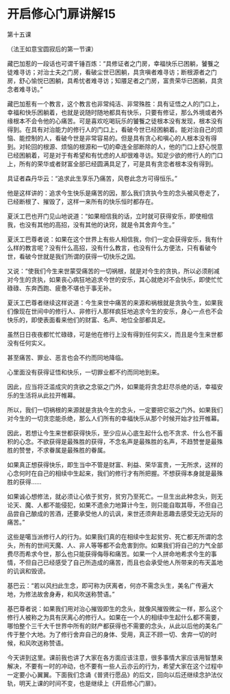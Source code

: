 # 开启修心门扉讲解15

第十五课

（法王如意宝圆寂后的第一节课）

藏巴加惹的一段话也可谓千锤百炼：“具修证者之门房，幸福快乐已困躺，饕餮之徒难寻访；对治士夫之门房，看破尘世已困躺，具贪嗔者难寻访；断根源者之门房，舒心愉悦已困躺，具希忧者难寻访；知餍足者之门房，富贵荣华已困躺，具贪念者难寻访。”

藏巴加惹有一个教言，这个教言也非常纯洁、非常殊胜：具有证悟之人的门口上，幸福和快乐困躺着，也就是说随时随地都具有快乐，只要有修证，那么外境或者外缘根本不会令他的心痛苦。可是喜欢吃喝玩乐的饕餮之徒根本没有发现，根本没有得到。在具有对治能力的修行人的门口上，看破今世已经困躺着。能对治自己的烦恼、能控制的人，看破今世是非常容易的。但是具有贪心和嗔心的人根本没有得到。对轮回的根源、烦恼的根源和一切的牵连全部断除的人，他的门口上舒心悦意已经困躺着，可是对于有希望和有忧虑的人却很难寻访。知足少欲的修行人的门口上，所有的荣华或者财富全部已经圆满具足了，可是具有贪恋者根本没有得到。

具证者森丹华云：“追求此生享乐乃痛苦，风卷此念方可得恒乐。”

他是这样讲的：追求今生快乐是痛苦的因，那么我们贪执今生的念头被风卷走了，已经断根了、摧毁了，这样一来所有的快乐恒时都存在。

夏沃工巴也开门见山地说道：“如果相信我的话，立时就可获得安乐，即使相信我，也没有其他的高招，没有其他的诀窍，就是令其舍弃今生。”

夏沃工巴尊者说：如果在这个世界上有些人相信我，你们一定会获得安乐，我有什么样的教言呢？没有什么高招，没有什么教言，也没有什么方便法，只有看破今世，看破今世就是我们所谓的获得一切快乐之因。

又说：“使我们今生来世蒙受痛苦的一切祸根，就是对今生的贪执，所以必须削减对今生的贪执，如果丧心病狂地追求今世的安乐，其心就绝对不会快乐，即使忙忙碌碌、东奔西跑、疲惫不堪也于事无补。

夏沃工巴尊者继续这样说道：今生来世中痛苦的来源和祸根就是贪执今生，如果我们像现在世间中的修行人、非修行人那样疯狂地追求今生的安乐，身心一点也不会快乐的，即使表面看来他们的财富、名声、地位全部都具足。

虽然日日夜夜都忙忙碌碌，可是他在修行上没有得到任何实义，而且是今生来世都没有任何实义。

甚至痛苦、罪业、恶言也会不约而同地降临。

心里面没有获得证悟和快乐，一切罪业都不约而同地到来。

因此，应当将泛滥成灾的贪欲之念驱之门外，如果能将贪念赶尽杀绝的话，幸福安乐的生活将从此拉开帷幕。

所以，我们一切祸根的来源就是贪执今生的念头，一定要把它驱之门外。如果我们对今生的一切贪恋能杀绝，那么人们所有的幸福快乐从那个时候开始才拉开帷幕。

因此，若想让今生来世都获得快乐，至少应从心底生起什么也不贪求、什么也不蓄积的心念。不欲获得是最殊胜的获得，不念名声是最殊胜的名声，不趋赞誉是最殊胜的赞誉，不求眷属是最殊胜的眷属。

如果真正想获得快乐，即生当中不管是财富、利益、荣华富贵，一无所求，这样的心念何时在自己的相续中生起来，我们的修行才有所把握。不想获得本身就是最殊胜的获得……

如果诚心想修法，就必须让心依于贫穷，贫穷乃至死亡。一旦生出此种念头，则无论天、魔、人都不能侵犯，如果不遗余力地算计今生，则只能自取其辱，不但自己品尝自己酿成的苦酒，还要承受他人的讥讽，来世还须奔赴恶趣去感受无边无际的痛苦。”

这些是噶当派修行人的行为。如果我们真的在相续中生起贫穷、死亡都无所谓的念头，所有的世间天魔、人、非人等等都不会危害到你。如果我们将自己的力气全部费尽而希求今世，那么也只能获得侮辱和痛苦。如果一个人拼命地希求今生的事情，不但自己已经感受了自己所造成的痛苦，而且也会承受他人所带来的布天盖地的讥讽和毁谤。

基巴云：“若以风扫此生念，即可称为厌离者，何亦不需念头生，美名广传遍大地，为修法故舍身寿，和风吹送称赞语。”

基巴尊者说：如果我们用对治心摧毁即生的念头，就像风摧毁微尘一样，那么这个修行人被称之为具有厌离心的修行人。如果在一个人的相续中生起什么都不需要，哪怕整个三千大千世界中所有的财产都获得也不需要的念头，从此以后他的美名广传于整个大地。为了修行舍弃自己的身体、受用，真正不顾一切、舍弃一切的时候，和风吹送称赞语。

今天讲到这里。课前我也讲了大家在各方面应该注意，很多事情大家应该用智慧来解决，不要有一时的冲动，也不要有一些人云亦云的行为，希望大家在这个过程中一定要小心翼翼。下面我们念诵《普贤行愿品》的后文，回向以后还继续念护法仪轨，明天上课的时间不变，也是继续上《开启修心门扉》。

